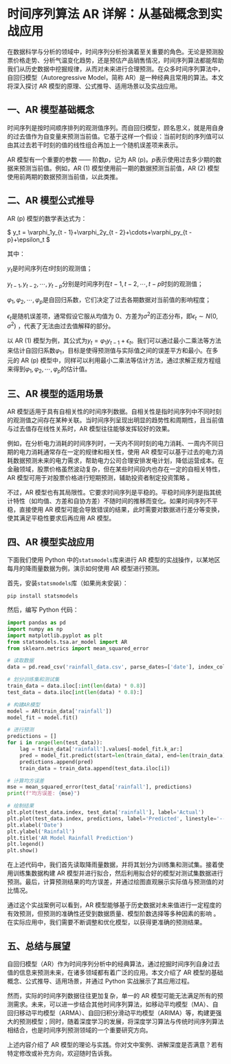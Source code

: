 # 时间序列算法 AR 详解：从基础概念到实战应用

在数据科学与分析的领域中，时间序列分析扮演着至关重要的角色。无论是预测股票价格走势、分析气温变化趋势，还是预估产品销售情况，时间序列算法都能帮助我们从历史数据中挖掘规律，从而对未来进行合理预测。在众多时间序列算法中，自回归模型（Autoregressive Model，简称 AR）是一种经典且常用的算法。本文将深入探讨 AR 模型的原理、公式推导、适用场景以及实战应用。

## 一、AR 模型基础概念

时间序列是按时间顺序排列的观测值序列。而自回归模型，顾名思义，就是用自身的过去值作为自变量来预测当前值。它基于这样一个假设：当前时刻的序列值可以由其过去若干时刻的值的线性组合再加上一个随机误差项来表示。

AR 模型有一个重要的参数 —— 阶数$p$，记为 AR (p)。$p$表示使用过去多少期的数据来预测当前值。例如，AR (1) 模型使用前一期的数据预测当前值，AR (2) 模型使用前两期的数据预测当前值，以此类推。

## 二、AR 模型公式推导

AR (p) 模型的数学表达式为：

$ 
y_t = \varphi_1y_{t - 1}+\varphi_2y_{t - 2}+\cdots+\varphi_py_{t - p}+\epsilon_t
 $

其中：

$y_t$是时间序列在$t$时刻的观测值；

$y_{t - 1},y_{t - 2},\cdots,y_{t - p}$分别是时间序列在$t - 1,t - 2,\cdots,t - p$时刻的观测值；

$\varphi_1,\varphi_2,\cdots,\varphi_p$是自回归系数，它们决定了过去各期数据对当前值的影响程度；

$\epsilon_t$是随机误差项，通常假设它服从均值为 0、方差为$\sigma^2$的正态分布，即$\epsilon_t \sim N(0,\sigma^2)$ ，代表了无法由过去值解释的部分。

以 AR (1) 模型为例，其公式为$y_t = \varphi_1y_{t - 1}+\epsilon_t$。我们可以通过最小二乘法等方法来估计自回归系数$\varphi_1$，目标是使得预测值与实际值之间的误差平方和最小。在多元的 AR (p) 模型中，同样可以利用最小二乘法等估计方法，通过求解正规方程组来得到$\varphi_1,\varphi_2,\cdots,\varphi_p$的估计值。

## 三、AR 模型的适用场景

AR 模型适用于具有自相关性的时间序列数据。自相关性是指时间序列中不同时刻的观测值之间存在某种关联。当时间序列呈现出明显的趋势性和周期性，且当前值与过去值存在线性关系时，AR 模型往往能够发挥较好的效果。

例如，在分析电力消耗的时间序列时，一天内不同时刻的电力消耗、一周内不同日期的电力消耗通常存在一定的规律和相关性，使用 AR 模型可以基于过去的电力消耗数据预测未来的电力需求，帮助电力公司合理安排发电计划，降低运营成本。在金融领域，股票价格虽然波动复杂，但在某些时间段内也存在一定的自相关特性，AR 模型可用于对股票价格进行短期预测，辅助投资者制定投资策略 。

不过，AR 模型也有其局限性。它要求时间序列是平稳的。平稳时间序列是指其统计特性（如均值、方差和自协方差）不随时间的推移而变化。如果时间序列不平稳，直接使用 AR 模型可能会导致错误的结果，此时需要对数据进行差分等变换，使其满足平稳性要求后再应用 AR 模型。

## 四、AR 模型实战应用

下面我们使用 Python 中的`statsmodels`库来进行 AR 模型的实战操作，以某地区每月的降雨量数据为例，演示如何使用 AR 模型进行预测。

首先，安装`statsmodels`库（如果尚未安装）：

```
pip install statsmodels
```

然后，编写 Python 代码：

```python
import pandas as pd
import numpy as np
import matplotlib.pyplot as plt
from statsmodels.tsa.ar_model import AR
from sklearn.metrics import mean_squared_error

# 读取数据
data = pd.read_csv('rainfall_data.csv', parse_dates=['date'], index_col='date')

# 划分训练集和测试集
train_data = data.iloc[:int(len(data) * 0.8)]
test_data = data.iloc[int(len(data) * 0.8):]

# 构建AR模型
model = AR(train_data['rainfall'])
model_fit = model.fit()

# 进行预测
predictions = []
for i in range(len(test_data)):
    lag = train_data['rainfall'].values[-model_fit.k_ar:]
    pred = model_fit.predict(start=len(train_data), end=len(train_data) + i, dynamic=False)[0]
    predictions.append(pred)
    train_data = train_data.append(test_data.iloc[i])

# 计算均方误差
mse = mean_squared_error(test_data['rainfall'], predictions)
print(f"均方误差: {mse}")

# 绘制结果
plt.plot(test_data.index, test_data['rainfall'], label='Actual')
plt.plot(test_data.index, predictions, label='Predicted', linestyle='--')
plt.xlabel('Date')
plt.ylabel('Rainfall')
plt.title('AR Model Rainfall Prediction')
plt.legend()
plt.show()
```

在上述代码中，我们首先读取降雨量数据，并将其划分为训练集和测试集。接着使用训练集数据构建 AR 模型并进行拟合，然后利用拟合好的模型对测试集数据进行预测。最后，计算预测结果的均方误差，并通过绘图直观展示实际值与预测值的对比情况。

通过这个实战案例可以看到，AR 模型能够基于历史数据对未来值进行一定程度的有效预测，但预测的准确性还受到数据质量、模型阶数选择等多种因素的影响 。在实际应用中，我们需要不断调整和优化模型，以获得更准确的预测结果。

## 五、总结与展望

自回归模型（AR）作为时间序列分析中的经典算法，通过挖掘时间序列自身过去值的信息来预测未来，在诸多领域都有着广泛的应用。本文介绍了 AR 模型的基础概念、公式推导、适用场景，并通过 Python 实战展示了其应用过程。

然而，实际的时间序列数据往往更加复杂，单一的 AR 模型可能无法满足所有的预测需求。未来，可以进一步结合其他时间序列算法，如移动平均模型（MA）、自回归移动平均模型（ARMA）、自回归积分滑动平均模型（ARIMA）等，构建更强大的预测模型；同时，随着深度学习的发展，将深度学习算法与传统时间序列算法相结合，也是时间序列预测领域的一个重要研究方向。

上述内容介绍了 AR 模型的理论与实践。你对文中案例、讲解深度是否满意？若有特定修改或补充方向，欢迎随时告诉我。